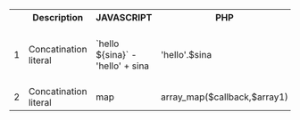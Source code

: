 <html>

<table>
  <tr>
    <th></th>
    <th>Description </th>
    <th>JAVASCRIPT</th>
    <th>PHP</th>
    <th>PYTHON</th>
    <th>Note</th>
  </tr>
  <tr>
    <td>1</td>
    <td>Concatination literal</td>
    <td>`hello ${sina}` - 'hello' + sina</td>
    <td>'hello'.$sina</td>
    <td>'hello' %s (sina) - 'hello' + sina</td>
    <th></th>
  </tr>
  <tr>
    <td>2</td>
    <td>Concatination literal</td>
    <td>map</td>
    <td>array_map($callback,$array1)</td>
    <td>map</td>
    <th></th>
  </tr>
  
</table>

</body>
</html>
